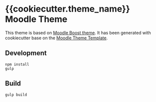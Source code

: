 # {{cookiecutter.theme_name}} Moodle Theme

This theme is based on [Moodle Boost theme](https://docs.moodle.org/34/en/Boost_theme).
It has been generated with cookiecutter base on the [Moodle Theme Template](https://github.com/liip-elearning/moodle-theme-template).

## Development

    npm install
    gulp

## Build

    gulp build
